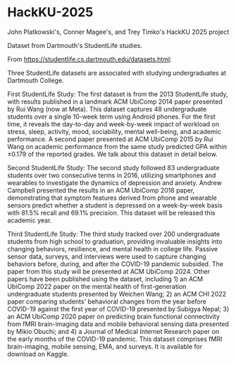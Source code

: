 # HackKU-2025
John Platkowski's, Conner Magee's, and Trey Timko's HackKU 2025 project

Dataset from Dartmouth's StudentLife studies.


From https://studentlife.cs.dartmouth.edu/datasets.html:

Three StudentLife datasets are associated with studying undergraduates at Dartmouth College.

First StudentLife Study: The first dataset is from the 2013 StudentLife study, with results published in a landmark ACM UbiComp 2014 paper presented by Rui Wang (now at Meta). This dataset captures 48 undergraduate students over a single 10-week term using Android phones. For the first time, it reveals the day-to-day and week-by-week impact of workload on stress, sleep, activity, mood, sociability, mental well-being, and academic performance. A second paper presented at ACM UbiComp 2015 by Rui Wang on academic performance from the same study predicted GPA within ±0.179 of the reported grades. We talk about this dataset in detail below.

Second StudentLife Study: The second study followed 83 undergraduate students over two consecutive terms in 2016, utilizing smartphones and wearables to investigate the dynamics of depression and anxiety. Andrew Campbell presented the results in an ACM UbiComp 2018 paper, demonstrating that symptom features derived from phone and wearable sensors predict whether a student is depressed on a week-by-week basis with 81.5% recall and 69.1% precision. This dataset will be released this academic year.

Third StudentLife Study: The third study tracked over 200 undergraduate students from high school to graduation, providing invaluable insights into changing behaviors, resilience, and mental health in college life. Passive sensor data, surveys, and interviews were used to capture changing behaviors before, during, and after the COVID-19 pandemic subsided. The paper from this study will be presented at ACM UbiComp 2024. Other papers have been published using the dataset, including 1) an ACM UbiComp 2022 paper on the mental health of first-generation undergraduate students presented by Weichen Wang; 2) an ACM CHI 2022 paper comparing students' behavioral changes from the year before COVID-19 against the first year of COVID-19 presented by Subigya Nepal; 3) an ACM UbiComp 2020 paper on predicting brain functional connectivity from fMRI brain-imaging data and mobile behavioral sensing data presented by Mikio Obuchi; and 4) a Journal of Medical Internet Research paper on the early months of the COVID-19 pandemic. This dataset comprises fMRI brain-imaging, mobile sensing, EMA, and surveys. It is available for download on Kaggle.